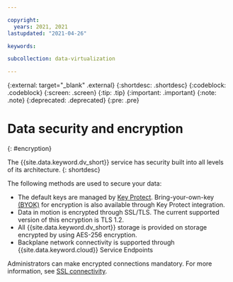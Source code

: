 ```yaml
---

copyright:
  years: 2021, 2021
lastupdated: "2021-04-26"

keywords: 

subcollection: data-virtualization

---
```


<!-- Attribute definitions --> 
{:external: target="_blank" .external}
{:shortdesc: .shortdesc}
{:codeblock: .codeblock}
{:screen: .screen}
{:tip: .tip}
{:important: .important}
{:note: .note}
{:deprecated: .deprecated}
{:pre: .pre}

# Data security and encryption
{: #encryption}

The {{site.data.keyword.dv_short}} service has security built into all levels of its architecture.
{: shortdesc}

The following methods are used to secure your data:
-  The default keys are managed by [Key Protect](/docs/key-protect?topic=key-protect-importing-keys). Bring-your-own-key [(BYOK)](/docs/Db2onCloud?topic=Db2onCloud-key-protect-v2) for encryption is also available through Key Protect integration.
- Data in motion is encrypted through SSL/TLS. The current supported version of this encryption is TLS 1.2.
- All {{site.data.keyword.dv_short}} storage is provided on storage encrypted by using AES-256 encryption.
- Backplane network connectivity is supported through {{site.data.keyword.cloud}} Service Endpoints

Administrators can make encrypted connections mandatory. For more information, see [SSL connectivity](/docs/Db2onCloud?topic=Db2onCloud-ssl_support).